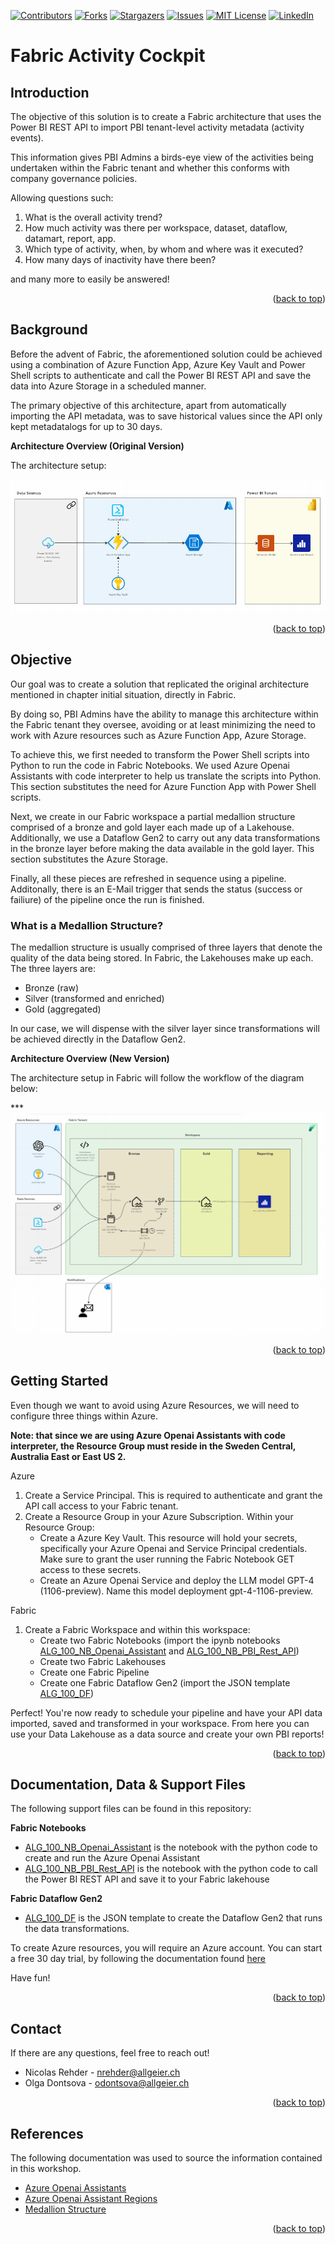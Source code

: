 <a name="readme-top"></a>

<!-- PROJECT SHIELDS -->
<!--
*** I'm using markdown "reference style" links for readability.
*** Reference links are enclosed in brackets [ ] instead of parentheses ( ).
*** See the bottom of this document for the declaration of the reference variables
*** for contributors-url, forks-url, etc. This is an optional, concise syntax you may use.
*** https://www.markdownguide.org/basic-syntax/#reference-style-links
-->
[![Contributors][contributors-shield]][contributors-url]
[![Forks][forks-shield]][forks-url]
[![Stargazers][stars-shield]][stars-url]
[![Issues][issues-shield]][issues-url]
[![MIT License][license-shield]][license-url]
[![LinkedIn][linkedin-shield]][linkedin-url]



<!-- ABOUT THE PROJECT -->
# Fabric Activity Cockpit
## Introduction

The objective of this solution is to create a Fabric architecture that uses the Power BI REST API to import PBI tenant-level activity metadata (activity events).

This information gives PBI Admins a birds-eye view of the activities being undertaken within the Fabric tenant and whether this conforms with company governance policies.

Allowing questions such:

1. What is the overall activity trend?
2. How much activity was there per workspace, dataset, dataflow, datamart, report, app.
3. Which type of activity, when, by whom and where was it executed?
4. How many days of inactivity have there been?

and many more to easily be answered!

<p align="right">(<a href="#readme-top">back to top</a>)</p>


<!-- GETTING STARTED -->
## Background

Before the advent of Fabric, the aforementioned solution could be achieved using a combination of Azure Function App, Azure Key Vault and Power Shell scripts to authenticate and call the Power BI REST API and save the data into Azure Storage in a scheduled manner.

The primary objective of this architecture, apart from automatically importing the API metadata, was to save historical values since the API only kept metadatalogs for up to 30 days.

**Architecture Overview (Original Version)**

The architecture setup:

![Architecture](images/Original_Solution.png)

<p align="right">(<a href="#readme-top">back to top</a>)</p>

## Objective

Our goal was to create a solution that replicated the original architecture mentioned in chapter initial situation, directly in Fabric. 

By doing so, PBI Admins have the ability to manage this architecture within the Fabric tenant they oversee, avoiding or at least minimizing the need to work with Azure resources such as Azure Function App, Azure Storage.

To achieve this, we first needed to transform the Power Shell scripts into Python to run the code in Fabric Notebooks. We used Azure Openai Assistants with code interpreter to help us translate the scripts into Python. This section substitutes the need for Azure Function App with Power Shell scripts.

Next, we create in our Fabric workspace a partial medallion structure comprised of a bronze and gold layer each made up of a Lakehouse. Additionally, we use a Dataflow Gen2 to carry out any data transformations in the bronze layer before making the data available in the gold layer. This section substitutes the Azure Storage.

Finally, all these pieces are refreshed in sequence using a pipeline. Additonally, there is an E-Mail trigger that sends the status (success or failiure) of the pipeline once the run is finished.

### What is a Medallion Structure?

The medallion structure is usually comprised of three layers that denote the quality of the data being stored. In Fabric, the Lakehouses make up each. The three layers are:

- Bronze (raw)
- Silver (transformed and enriched)
- Gold (aggregated)

In our case, we will dispense with the silver layer since transformations will be achieved directly in the Dataflow Gen2.

**Architecture Overview (New Version)**

The architecture setup in Fabric will follow the workflow of the diagram below:

*** ![Architecture](images/New_Solution.png)
 
<p align="right">(<a href="#readme-top">back to top</a>)</p>

## Getting Started

Even though we want to avoid using Azure Resources, we will need to configure three things within Azure. 

**Note: that since we are using Azure Openai Assistants with code interpreter, the Resource Group must reside in the Sweden Central, Australia East or East US 2.**

Azure

1. Create a Service Principal. This is required to authenticate and grant the API call access to your Fabric tenant.
2. Create a Resource Group in your Azure Subscription. Within your Resource Group:
   - Create a Azure Key Vault. This resource will hold your secrets, specifically your Azure Openai and Service Principal credentials. Make sure to grant the user running the Fabric Notebook GET access to these secrets.
   - Create an Azure Openai Service and deploy the LLM model GPT-4 (1106-preview). Name this model deployment gpt-4-1106-preview. 

Fabric

1. Create a Fabric Workspace and within this workspace:
   - Create two Fabric Notebooks (import the ipynb notebooks [ALG_100_NB_Openai_Assistant][ALG_100_NB_Openai_Assistant] and [ALG_100_NB_PBI_Rest_API][ALG_100_NB_PBI_Rest_API])
   - Create two Fabric Lakehouses
   - Create one Fabric Pipeline
   - Create one Fabric Dataflow Gen2 (import the JSON template [ALG_100_DF][ALG_100_DF])

Perfect! You're now ready to schedule your pipeline and have your API data imported, saved and transformed in your workspace. From here you can use your Data Lakehouse as a data source and create your own PBI reports!

<p align="right">(<a href="#readme-top">back to top</a>)</p>

<!-- FILES -->
## Documentation, Data & Support Files

The following support files can be found in this repository:

**Fabric Notebooks**

- [ALG_100_NB_Openai_Assistant][ALG_100_NB_Openai_Assistant] is the notebook with the python code to create and run the Azure Openai Assistant
- [ALG_100_NB_PBI_Rest_API][ALG_100_NB_PBI_Rest_API] is the notebook with the python code to call the Power BI REST API and save it to your Fabric lakehouse

**Fabric Dataflow Gen2**

- [ALG_100_DF][ALG_100_DF] is the JSON template to create the Dataflow Gen2 that runs the data transformations.

To create Azure resources, you will require an Azure account. You can start a free 30 day trial, by following the documentation found [here][Creating-a-free-azure-account-part-1]

Have fun!

<p align="right">(<a href="#readme-top">back to top</a>)</p>


<!-- CONTACT -->
## Contact

If there are any questions, feel free to reach out!

- Nicolas Rehder - nrehder@allgeier.ch
- Olga Dontsova - odontsova@allgeier.ch

<p align="right">(<a href="#readme-top">back to top</a>)</p>


<!-- REFERENCES -->
## References

The following documentation was used to source the information contained in this workshop.

* [Azure Openai Assistants](https://learn.microsoft.com/en-us/azure/ai-services/openai/how-to/assistant)
* [Azure Openai Assistant Regions](https://learn.microsoft.com/en-us/azure/ai-services/openai/concepts/models#assistants-preview)
* [Medallion Structure](https://learn.microsoft.com/en-us/azure/databricks/lakehouse/medallion)


<p align="right">(<a href="#readme-top">back to top</a>)</p>



<!-- MARKDOWN LINKS & IMAGES -->
<!-- https://www.markdownguide.org/basic-syntax/#reference-style-links -->
[contributors-shield]: https://img.shields.io/github/contributors/AllgeierSchweiz/fabric-ai-hack-pbi-activity-cockpit.svg?style=for-the-badge
[contributors-url]: https://github.com/AllgeierSchweiz/fabric-ai-hack-pbi-activity-cockpit/graphs/contributors
[forks-shield]: https://img.shields.io/github/forks/AllgeierSchweiz/fabric-ai-hack-pbi-activity-cockpit.svg?style=for-the-badge
[forks-url]: https://github.com/AllgeierSchweiz/fabric-ai-hack-pbi-activity-cockpit/network/members
[stars-shield]: https://img.shields.io/github/stars/AllgeierSchweiz/fabric-ai-hack-pbi-activity-cockpit.svg?style=for-the-badge
[stars-url]: https://github.com/AllgeierSchweiz/fabric-ai-hack-pbi-activity-cockpit/stargazers
[issues-shield]: https://img.shields.io/github/issues/AllgeierSchweiz/fabric-ai-hack-pbi-activity-cockpit.svg?style=for-the-badge
[issues-url]: https://github.com/AllgeierSchweiz/fabric-ai-hack-pbi-activity-cockpit/issues
[license-shield]: https://img.shields.io/github/license/AllgeierSchweiz/fabric-ai-hack-pbi-activity-cockpit.svg?style=for-the-badge
[license-url]: https://github.com/AllgeierSchweiz/fabric-ai-hack-pbi-activity-cockpit/blob/master/LICENSE.txt
[linkedin-shield]: https://img.shields.io/badge/-LinkedIn-black.svg?style=for-the-badge&logo=linkedin&colorB=555
[linkedin-url]: https://www.linkedin.com/in/nicolas-a-rehder/

[product-screenshot]: images/screenshot.png
[Next.js]: https://img.shields.io/badge/next.js-000000?style=for-the-badge&logo=nextdotjs&logoColor=white
[Next-url]: https://nextjs.org/
[React.js]: https://img.shields.io/badge/React-20232A?style=for-the-badge&logo=react&logoColor=61DAFB
[React-url]: https://reactjs.org/
[Vue.js]: https://img.shields.io/badge/Vue.js-35495E?style=for-the-badge&logo=vuedotjs&logoColor=4FC08D
[Vue-url]: https://vuejs.org/
[Angular.io]: https://img.shields.io/badge/Angular-DD0031?style=for-the-badge&logo=angular&logoColor=white
[Angular-url]: https://angular.io/
[Svelte.dev]: https://img.shields.io/badge/Svelte-4A4A55?style=for-the-badge&logo=svelte&logoColor=FF3E00
[Svelte-url]: https://svelte.dev/
[Laravel.com]: https://img.shields.io/badge/Laravel-FF2D20?style=for-the-badge&logo=laravel&logoColor=white
[Laravel-url]: https://laravel.com
[Bootstrap.com]: https://img.shields.io/badge/Bootstrap-563D7C?style=for-the-badge&logo=bootstrap&logoColor=white
[Bootstrap-url]: https://getbootstrap.com
[JQuery.com]: https://img.shields.io/badge/jQuery-0769AD?style=for-the-badge&logo=jquery&logoColor=white
[JQuery-url]: https://jquery.com 
[Creating-a-modern-data-lakehouse-zip]: https://github.com/AllgeierSchweiz/azure-data-lakehouse-lab/raw/main/Creating-a-Modern-Data-Lakehouse-with-Azure-Synapse.zip
[Creating-a-free-azure-account-part-1]: https://github.com/AllgeierSchweiz/azure-data-lakehouse-lab/blob/main/series/Creating%20a%20Free%20Azure%20Account%20(Part%201%20of%201).md
[ALG_100_NB_Openai_Assistant]: https://downgit.github.io/#/home?url=https://github.com/fabric-ai-hack-activity-cockpit/blob/main/support/notebooks/ALG_100_NB_Openai_Assistant.ipynb
[ALG_100_NB_PBI_Rest_API]: https://downgit.github.io/#/home?url=https://github.com/fabric-ai-hack-activity-cockpit/blob/main/support/notebooks/ALG_100_NB_PBI_Rest_API.ipynb
[ALG_100_DF]: https://downgit.github.io/#/home?url=https://github.com/fabric-ai-hack-activity-cockpit/blob/main/support/notebooks/ALG_100_DF.json
